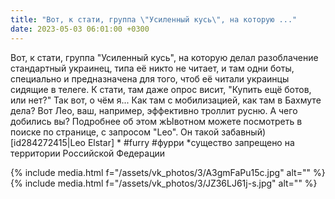 ```yaml
---
title: "Вот, к стати, группа \"Усиленный кусь\", на которую ..."
date: 2023-05-03 06:01:00 +0300
---
```


Вот, к стати, группа "Усиленный кусь", на которую делал разоблачение стандартный украинец, типа её никто не читает, и там одни боты, специально и предназначена для того, чтоб её читали украинцы сидящие в телеге. К стати, там даже опрос висит, "Купить ещё ботов, или нет?"
Так вот, о чём я... Как там с мобилизацией, как там в Бахмуте дела? Вот Лео, ваш, например, эффективно троллит русню. А чего добились вы?
Подробнее об этом жЫвотном можете посмотреть в поиске по странице, с запросом "Leo". Он такой забавный)
[id284272415|Leo Elstar] *
#furry #фурри
*существо запрещено на территории Российской Федерации


{% include media.html f="/assets/vk_photos/3/A3gmFaPu15c.jpg" alt="" %}
{% include media.html f="/assets/vk_photos/3/JZ36LJ61j-s.jpg" alt="" %}
